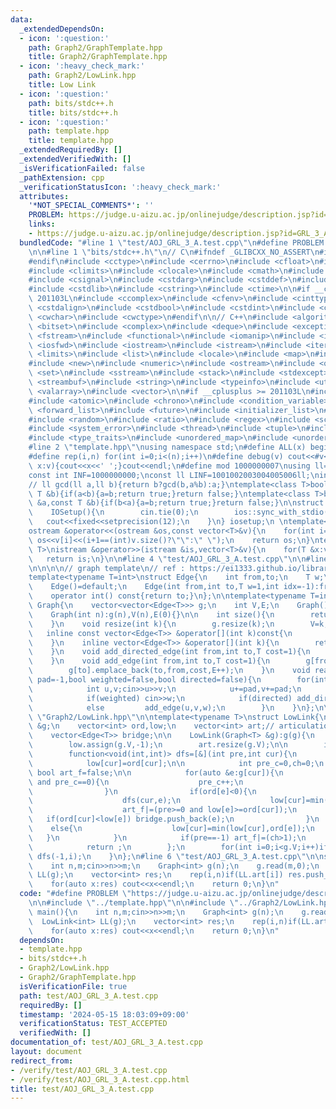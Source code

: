 ```yaml
---
data:
  _extendedDependsOn:
  - icon: ':question:'
    path: Graph2/GraphTemplate.hpp
    title: Graph2/GraphTemplate.hpp
  - icon: ':heavy_check_mark:'
    path: Graph2/LowLink.hpp
    title: Low Link
  - icon: ':question:'
    path: bits/stdc++.h
    title: bits/stdc++.h
  - icon: ':question:'
    path: template.hpp
    title: template.hpp
  _extendedRequiredBy: []
  _extendedVerifiedWith: []
  _isVerificationFailed: false
  _pathExtension: cpp
  _verificationStatusIcon: ':heavy_check_mark:'
  attributes:
    '*NOT_SPECIAL_COMMENTS*': ''
    PROBLEM: https://judge.u-aizu.ac.jp/onlinejudge/description.jsp?id=GRL_3_A
    links:
    - https://judge.u-aizu.ac.jp/onlinejudge/description.jsp?id=GRL_3_A
  bundledCode: "#line 1 \"test/AOJ_GRL_3_A.test.cpp\"\n#define PROBLEM \"https://judge.u-aizu.ac.jp/onlinejudge/description.jsp?id=GRL_3_A\"\
    \n\n#line 1 \"bits/stdc++.h\"\n// C\n#ifndef _GLIBCXX_NO_ASSERT\n#include <cassert>\n\
    #endif\n#include <cctype>\n#include <cerrno>\n#include <cfloat>\n#include <ciso646>\n\
    #include <climits>\n#include <clocale>\n#include <cmath>\n#include <csetjmp>\n\
    #include <csignal>\n#include <cstdarg>\n#include <cstddef>\n#include <cstdio>\n\
    #include <cstdlib>\n#include <cstring>\n#include <ctime>\n\n#if __cplusplus >=\
    \ 201103L\n#include <ccomplex>\n#include <cfenv>\n#include <cinttypes>\n#include\
    \ <cstdalign>\n#include <cstdbool>\n#include <cstdint>\n#include <ctgmath>\n#include\
    \ <cwchar>\n#include <cwctype>\n#endif\n\n// C++\n#include <algorithm>\n#include\
    \ <bitset>\n#include <complex>\n#include <deque>\n#include <exception>\n#include\
    \ <fstream>\n#include <functional>\n#include <iomanip>\n#include <ios>\n#include\
    \ <iosfwd>\n#include <iostream>\n#include <istream>\n#include <iterator>\n#include\
    \ <limits>\n#include <list>\n#include <locale>\n#include <map>\n#include <memory>\n\
    #include <new>\n#include <numeric>\n#include <ostream>\n#include <queue>\n#include\
    \ <set>\n#include <sstream>\n#include <stack>\n#include <stdexcept>\n#include\
    \ <streambuf>\n#include <string>\n#include <typeinfo>\n#include <utility>\n#include\
    \ <valarray>\n#include <vector>\n\n#if __cplusplus >= 201103L\n#include <array>\n\
    #include <atomic>\n#include <chrono>\n#include <condition_variable>\n#include\
    \ <forward_list>\n#include <future>\n#include <initializer_list>\n#include <mutex>\n\
    #include <random>\n#include <ratio>\n#include <regex>\n#include <scoped_allocator>\n\
    #include <system_error>\n#include <thread>\n#include <tuple>\n#include <typeindex>\n\
    #include <type_traits>\n#include <unordered_map>\n#include <unordered_set>\n#endif\n\
    #line 2 \"template.hpp\"\nusing namespace std;\n#define ALL(x) begin(x),end(x)\n\
    #define rep(i,n) for(int i=0;i<(n);i++)\n#define debug(v) cout<<#v<<\":\";for(auto\
    \ x:v){cout<<x<<' ';}cout<<endl;\n#define mod 1000000007\nusing ll=long long;\n\
    const int INF=1000000000;\nconst ll LINF=1001002003004005006ll;\nint dx[]={1,0,-1,0},dy[]={0,1,0,-1};\n\
    // ll gcd(ll a,ll b){return b?gcd(b,a%b):a;}\ntemplate<class T>bool chmax(T &a,const\
    \ T &b){if(a<b){a=b;return true;}return false;}\ntemplate<class T>bool chmin(T\
    \ &a,const T &b){if(b<a){a=b;return true;}return false;}\n\nstruct IOSetup{\n\
    \    IOSetup(){\n        cin.tie(0);\n        ios::sync_with_stdio(0);\n     \
    \   cout<<fixed<<setprecision(12);\n    }\n} iosetup;\n \ntemplate<typename T>\n\
    ostream &operator<<(ostream &os,const vector<T>&v){\n    for(int i=0;i<(int)v.size();i++)\
    \ os<<v[i]<<(i+1==(int)v.size()?\"\":\" \");\n    return os;\n}\ntemplate<typename\
    \ T>\nistream &operator>>(istream &is,vector<T>&v){\n    for(T &x:v)is>>x;\n \
    \   return is;\n}\n\n#line 4 \"test/AOJ_GRL_3_A.test.cpp\"\n\n#line 1 \"Graph2/GraphTemplate.hpp\"\
    \n\n\n\n// graph template\n// ref : https://ei1333.github.io/library/graph/graph-template.hpp\n\
    template<typename T=int>\nstruct Edge{\n    int from,to;\n    T w;\n    int idx;\n\
    \    Edge()=default;\n    Edge(int from,int to,T w=1,int idx=-1):from(from),to(to),w(w),idx(idx){}\n\
    \    operator int() const{return to;}\n};\n\ntemplate<typename T=int>\nstruct\
    \ Graph{\n    vector<vector<Edge<T>>> g;\n    int V,E;\n    Graph()=default;\n\
    \    Graph(int n):g(n),V(n),E(0){}\n\n    int size(){\n        return (int)g.size();\n\
    \    }\n    void resize(int k){\n        g.resize(k);\n        V=k;\n    }\n \
    \   inline const vector<Edge<T>> &operator[](int k)const{\n        return (g.at(k));\n\
    \    }\n    inline vector<Edge<T>> &operator[](int k){\n        return (g.at(k));\n\
    \    }\n    void add_directed_edge(int from,int to,T cost=1){\n        g[from].emplace_back(from,to,cost,E++);\n\
    \    }\n    void add_edge(int from,int to,T cost=1){\n        g[from].emplace_back(from,to,cost,E);\n\
    \        g[to].emplace_back(to,from,cost,E++);\n    }\n    void read(int m,int\
    \ pad=-1,bool weighted=false,bool directed=false){\n        for(int i=0;i<m;i++){\n\
    \            int u,v;cin>>u>>v;\n            u+=pad,v+=pad;\n            T w=T(1);\n\
    \            if(weighted) cin>>w;\n            if(directed) add_directed_edge(u,v,w);\n\
    \            else         add_edge(u,v,w);\n        }\n    }\n};\n\n\n#line 2\
    \ \"Graph2/LowLink.hpp\"\n\ntemplate<typename T>\nstruct LowLink{\n    Graph<T>\
    \ &g;\n    vector<int> ord,low;\n    vector<int> art;// articulation (true/false)\n\
    \    vector<Edge<T>> bridge;\n\n    LowLink(Graph<T> &g):g(g){\n        ord.assign(g.V,-1);\n\
    \        low.assign(g.V,-1);\n        art.resize(g.V);\n\n        int idx=0;\n\
    \        function<void(int,int)> dfs=[&](int pre,int cur){\n            ord[cur]=idx++;\n\
    \            low[cur]=ord[cur];\n\n            int pre_c=0,ch=0;\n           \
    \ bool art_f=false;\n\n            for(auto &e:g[cur]){\n                if(e==pre\
    \ and pre_c==0){\n                    pre_c++;\n                    continue;\n\
    \                }\n                if(ord[e]<0){\n                    ch++;\n\
    \                    dfs(cur,e);\n                    low[cur]=min(low[cur],low[e]);\n\
    \                    art_f|=(pre>=0 and low[e]>=ord[cur]);\n                 \
    \   if(ord[cur]<low[e]) bridge.push_back(e);\n                }\n            \
    \    else{\n                    low[cur]=min(low[cur],ord[e]);\n             \
    \   }\n            }\n            if(pre==-1) art_f|=(ch>1);\n            art[cur]=art_f;\n\
    \            return ;\n        };\n        for(int i=0;i<g.V;i++)if(ord[i]<0)\
    \ dfs(-1,i);\n    }\n};\n#line 6 \"test/AOJ_GRL_3_A.test.cpp\"\n\nsigned main(){\n\
    \    int n,m;cin>>n>>m;\n    Graph<int> g(n);\n    g.read(m,0);\n    LowLink<int>\
    \ LL(g);\n    vector<int> res;\n    rep(i,n)if(LL.art[i]) res.push_back(i);\n\
    \    for(auto x:res) cout<<x<<endl;\n    return 0;\n}\n"
  code: "#define PROBLEM \"https://judge.u-aizu.ac.jp/onlinejudge/description.jsp?id=GRL_3_A\"\
    \n\n#include \"../template.hpp\"\n\n#include \"../Graph2/LowLink.hpp\"\n\nsigned\
    \ main(){\n    int n,m;cin>>n>>m;\n    Graph<int> g(n);\n    g.read(m,0);\n  \
    \  LowLink<int> LL(g);\n    vector<int> res;\n    rep(i,n)if(LL.art[i]) res.push_back(i);\n\
    \    for(auto x:res) cout<<x<<endl;\n    return 0;\n}\n"
  dependsOn:
  - template.hpp
  - bits/stdc++.h
  - Graph2/LowLink.hpp
  - Graph2/GraphTemplate.hpp
  isVerificationFile: true
  path: test/AOJ_GRL_3_A.test.cpp
  requiredBy: []
  timestamp: '2024-05-15 18:03:09+09:00'
  verificationStatus: TEST_ACCEPTED
  verifiedWith: []
documentation_of: test/AOJ_GRL_3_A.test.cpp
layout: document
redirect_from:
- /verify/test/AOJ_GRL_3_A.test.cpp
- /verify/test/AOJ_GRL_3_A.test.cpp.html
title: test/AOJ_GRL_3_A.test.cpp
---
```

